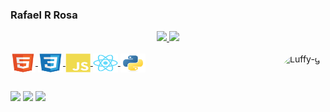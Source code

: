 ### Rafael R Rosa

<div align="center">
  <a href="https://github.com/rarorza">
  <img height="150em" src="https://github-readme-stats.vercel.app/api?username=rarorza&show_icons=true&theme=dark&include_all_commits=true&count_private=true"/>
  <img height="150em" src= "https://github-readme-stats.vercel.app/api/top-langs/?username=rarorza&&layout=compact&langs=cont=7&theme=dark"/>
</div>
  
<div style="display: inline_block"><br>
  <img align="center" alt="Rarorza-HTML" height="30" width="40" src="https://raw.githubusercontent.com/devicons/devicon/master/icons/html5/html5-original.svg">
  <img align="center" alt="Rarorza-CSS" height="30" width="40" src="https://raw.githubusercontent.com/devicons/devicon/master/icons/css3/css3-original.svg">
  <img align="center" alt="Rarorza-Js" height="30" width="40" src="https://raw.githubusercontent.com/devicons/devicon/master/icons/javascript/javascript-plain.svg">
  <img align="center" alt="Rarorza-React" height="30" width="40" src="https://raw.githubusercontent.com/devicons/devicon/master/icons/react/react-original.svg">
  <img align="center" alt="Rarorza-Python" height="30" width="40" src="https://raw.githubusercontent.com/devicons/devicon/master/icons/python/python-original.svg">
  
  <img align="right" alt="Luffy-gif" height="150" style="border-radius:50px;" src="https://c.tenor.com/yFKbJFsOvs4AAAAC/luffy-smile-luffy-giggle.gif">
</div>
  
  ##
  
<div> 
  <a href = "mailto:rarorza@proton.me"><img src="https://img.shields.io/badge/ProtonMail-8B89CC?style=for-the-badge&logo=protonmail&logoColor=white" target="_blank"></a>
  <a href = "mailto:rarorza@gmail.com"><img src="https://img.shields.io/badge/-Gmail-%23333?style=for-the-badge&logo=gmail&logoColor=white" target="_blank"></a>
  <a href="https://www.linkedin.com/in/rarorza" target="_blank"><img src="https://img.shields.io/badge/-LinkedIn-%230077B5?style=for-the-badge&logo=linkedin&logoColor=white" target="_blank"></a> 
 </div>
